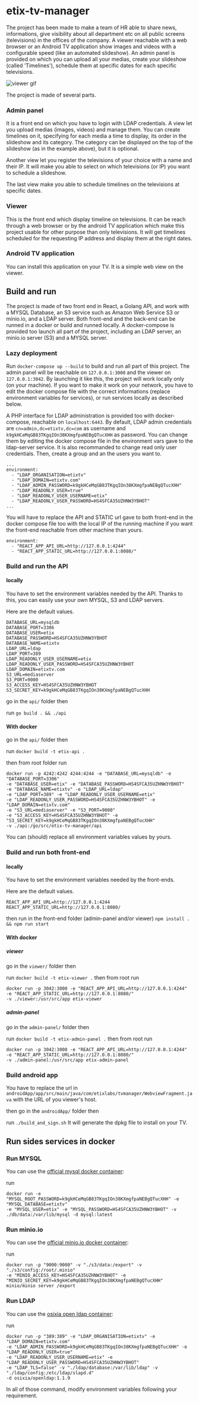 # etix-tv-manager

The project has been made to make a team of HR able to share news, informations, give visibility about all department etc on all public screens (televisions) in the offices of the company. A viewer reachable with a web browser or an Android TV application show images and videos with a configurable speed (like an automated slideshow). An admin panel is provided on which you can upload all your medias, create your slideshow (called 'Timelines'), schedule them at specific dates for each specific televisions.

![viewer gif](https://github.com/felix-fabrega/etix-tv-manager/blob/develop/demo.gif)

The project is made of several parts.

### Admin panel

It is a front end on which you have to login with LDAP credentials.
A view let you upload medias (images, videos) and manage them. You can create timelines on it, specifying for each media a time to display, its order in the slideshow and its category.
The category can be displayed on the top of the slideshow (as in the example above), but it is optional.

Another view let you register the televisions of your choice with a name and their IP. It will make you able to select on which televisions (or IP) you want to schedule a slideshow.

The last view make you able to schedule timelines on the televisions at specific dates.

### Viewer

This is the front end which display timeline on televisions. It can be reach through a web browser or by the android TV application which make this project usable for other purpose than only televisions.
It will get timelines scheduled for the requesting IP address and display them at the right dates.

### Android TV application

You can install this application on your TV. It is a simple web view on the viewer.

## Build and run

The project is made of two front end in React, a Golang API, and work with a MYSQL Database, an S3 service such as Amazon Web Service S3 or minio.io, and a LDAP server.
Both front-end and the back-end can be runned in a docker or build and runned locally. A docker-compose is provided too launch all part of the project, including an LDAP server, an minio.io server (S3) and a MYSQL server.

### Lazy deployment

Run `docker-compose up --build` to build and run all part of this project.
The admin panel will be reachable on `127.0.0.1:3000` and the viewer on `127.0.0.1:3042`.
By launching it like this, the project will work locally only (on your machine).
If you want to make it work on your network, you have to edit the docker compose file with the correct informations (replace environment variables for services), or run services locally as described below.

A PHP interface for LDAP administration is provided too with docker-compose, reachable on `localhost:6443`.
By default, LDAP admin credentials are `cn=admin,dc=etixtv,dc=com` as username and `k9gkHCeMqGB83TKgqIOn38KXmgfpaNEBgQTucXHH` as password. You can change them by editing the docker compose file in the environment vars gave to the ldap-server service.
It is also recommanded to change read only user credentials. Then, create a group and an the users you want to.
```
...
environment:
  - "LDAP_ORGANISATION=etixtv"
  - "LDAP_DOMAIN=etixtv.com"
  - "LDAP_ADMIN_PASSWORD=k9gkHCeMqGB83TKgqIOn38KXmgfpaNEBgQTucXHH"
  - "LDAP_READONLY_USER=true"
  - "LDAP_READONLY_USER_USERNAME=etix"
  - "LDAP_READONLY_USER_PASSWORD=HS4SFCA35UZHNW3YBHOT"
...
```


You will have to replace the API and STATIC url gave to both front-end in the docker compose file too with the local IP of the running machine if you want the front-end reachable from other machine than yours.

```
environment:
  - "REACT_APP_API_URL=http://127.0.0.1:4244"
  - "REACT_APP_STATIC_URL=http://127.0.0.1:8080/"
```

### Build and run the API

#### locally

You have to set the environment variables needed by the API. Thanks to this, you can easily use your own MYSQL, S3 and LDAP servers.

Here are the default values.
```
DATABASE_URL=mysqldb
DATABASE_PORT=3306
DATABASE_USER=etix
DATABASE_PASSWORD=HS4SFCA35UZHNW3YBHOT
DATABASE_NAME=etixtv
LDAP_URL=ldap
LDAP_PORT=389
LDAP_READONLY_USER_USERNAME=etix
LDAP_READONLY_USER_PASSWORD=HS4SFCA35UZHNW3YBHOT
LDAP_DOMAIN=etixtv.com
S3_URL=mediaserver
S3_PORT=9000
S3_ACCESS_KEY=HS4SFCA35UZHNW3YBHOT
S3_SECRET_KEY=k9gkHCeMqGB83TKgqIOn38KXmgfpaNEBgQTucXHH
```
go in the `api/` folder then

run `go build . && ./api`

#### With docker

go in the `api/` folder then

run `docker build -t etix-api .`

then from root folder run
```
docker run -p 4242:4242 4244:4244 -e "DATABASE_URL=mysqldb" -e "DATABASE_PORT=3306"
-e "DATABASE_USER=etix" -e "DATABASE_PASSWORD=HS4SFCA35UZHNW3YBHOT"
-e "DATABASE_NAME=etixtv" -e "LDAP_URL=ldap"
-e "LDAP_PORT=389" -e "LDAP_READONLY_USER_USERNAME=etix"
-e "LDAP_READONLY_USER_PASSWORD=HS4SFCA35UZHNW3YBHOT" -e "LDAP_DOMAIN=etixtv.com"
-e "S3_URL=mediaserver" -e "S3_PORT=9000"
-e "S3_ACCESS_KEY=HS4SFCA35UZHNW3YBHOT" -e "S3_SECRET_KEY=k9gkHCeMqGB83TKgqIOn38KXmgfpaNEBgQTucXHH"
-v ./api:/go/src/etix-tv-manager/api
```

You can (should) replace all environment variables values by yours.

### Build and run both front-end

#### locally

You have to set the environment variables needed by the front-ends.

Here are the default values.
```
REACT_APP_API_URL=http://127.0.0.1:4244
REACT_APP_STATIC_URL=http://127.0.0.1:8080/
```

then run in the front-end folder (admin-panel and/or viewer) `npm install . && npm run start`

#### With docker

##### viewer

go in the `viewer/` folder then

run `docker build -t etix-viewer .`
then from root run
```
docker run -p 3042:3000 -e "REACT_APP_API_URL=http://127.0.0.1:4244"
-e "REACT_APP_STATIC_URL=http://127.0.0.1:8080/"
-v ./viewer:/usr/src/app etix-viewer
```

##### admin-panel

go in the `admin-panel/` folder then

run `docker build -t etix-admin-panel .`
then from root run
```
docker run -p 3042:3000 -e "REACT_APP_API_URL=http://127.0.0.1:4244"
-e "REACT_APP_STATIC_URL=http://127.0.0.1:8080/"
-v ./admin-panel:/usr/src/app etix-admin-panel
```


### Build android app

You have to replace the url in `androidApp/app/src/main/java/com/etixlabs/tvmanager/WebviewFragment.java` with the URL of you viewer's host.

then go in the `androidApp/` folder then

run `./build_and_sign.sh`
It will generate the dpkg file to install on your TV.

## Run sides services in docker

### Run MYSQL

You can use the [official mysql docker container](https://hub.docker.com/_/mysql/):

run
```
docker run -e "MYSQL_ROOT_PASSWORD=k9gkHCeMqGB83TKgqIOn38KXmgfpaNEBgQTucXHH" -e "MYSQL_DATABASE=etixtv"
-e "MYSQL_USER=etix" -e "MYSQL_PASSWORD=HS4SFCA35UZHNW3YBHOT" -v ./db/data:/var/lib/mysql -d mysql:latest
```

### Run minio.io

You can use the [official minio.io docker container](https://hub.docker.com/r/minio/minio/):

run
```
docker run -p "9000:9000" -v "./s3/data:/export" -v "./s3/config:/root/.minio"
-e "MINIO_ACCESS_KEY=HS4SFCA35UZHNW3YBHOT" -e "MINIO_SECRET_KEY=k9gkHCeMqGB83TKgqIOn38KXmgfpaNEBgQTucXHH"
minio/minio server /export
```

### Run LDAP

You can use the [osixia open ldap container](https://github.com/osixia/docker-openldap):

run
```
docker run -p "389:389" -e "LDAP_ORGANISATION=etixtv" -e "LDAP_DOMAIN=etixtv.com"
-e "LDAP_ADMIN_PASSWORD=k9gkHCeMqGB83TKgqIOn38KXmgfpaNEBgQTucXHH" -e "LDAP_READONLY_USER=true"
-e "LDAP_READONLY_USER_USERNAME=etix" -e "LDAP_READONLY_USER_PASSWORD=HS4SFCA35UZHNW3YBHOT"
-e "LDAP_TLS=false" -v "./ldap/database:/var/lib/ldap" -v "./ldap/config:/etc/ldap/slapd.d"
-d osixia/openldap:1.1.9
```


In all of those command, modify environment variables following your requirement.

